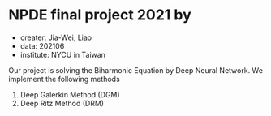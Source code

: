 # NPDE final project 2021 by 
- creater: Jia-Wei, Liao
- data: 202106
- institute: NYCU in Taiwan

Our project is solving the Biharmonic Equation by Deep Neural Network.
We implement the following methods
1. Deep Galerkin Method (DGM)
2.  Deep Ritz Method (DRM)
